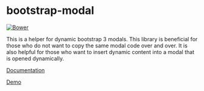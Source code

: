 bootstrap-modal
===============

[![Bower](https://img.shields.io/bower/v/bootstrap-modl.svg)]()

This is a helper for dynamic bootstrap 3 modals. This library is beneficial for those
who do not want to copy the same modal code over and over. It is also helpful for those
who want to insert dynamic content into a modal that is opened dynamically.

[Documentation](https://github.com/pcameron-/bootstrap-modal/wiki)

[Demo](http://pcameron.com/projects/github/bootstrap-modal)
